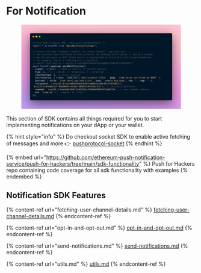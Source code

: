 # For Notification

<figure><img src="../../../../../.gitbook/assets/pushnotifsend.png" alt=""><figcaption></figcaption></figure>

This section of SDK contains all things required for you to start implementing notifications on your dApp or your wallet.

{% hint style="info" %}
Do checkout socket SDK to enable active fetching of messages and more 👉 [pushprotocol-socket](../../pushprotocol-socket/ "mention")
{% endhint %}

{% embed url="https://github.com/ethereum-push-notification-service/push-for-hackers/tree/main/sdk-functionality" %}
Push for Hackers repo containing code coverage for all sdk functionality with examples
{% endembed %}

## Notification SDK Features

{% content-ref url="fetching-user-channel-details.md" %}
[fetching-user-channel-details.md](fetching-user-channel-details.md)
{% endcontent-ref %}

{% content-ref url="opt-in-and-opt-out.md" %}
[opt-in-and-opt-out.md](opt-in-and-opt-out.md)
{% endcontent-ref %}

{% content-ref url="send-notifications.md" %}
[send-notifications.md](send-notifications.md)
{% endcontent-ref %}

{% content-ref url="utils.md" %}
[utils.md](utils.md)
{% endcontent-ref %}

